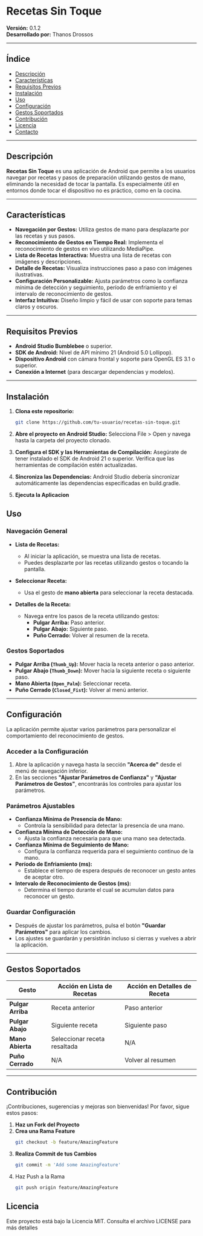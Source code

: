 # Recetas Sin Toque

**Versión:** 0.1.2  
**Desarrollado por:** Thanos Drossos

---

## Índice

- [Descripción](#descripción)
- [Características](#características)
- [Requisitos Previos](#requisitos-previos)
- [Instalación](#instalación)
- [Uso](#uso)
- [Configuración](#configuración)
- [Gestos Soportados](#gestos-soportados)
- [Contribución](#contribución)
- [Licencia](#licencia)
- [Contacto](#contacto)

---

## Descripción

**Recetas Sin Toque** es una aplicación de Android que permite a los usuarios navegar por recetas y pasos de preparación utilizando gestos de mano, eliminando la necesidad de tocar la pantalla. Es especialmente útil en entornos donde tocar el dispositivo no es práctico, como en la cocina.

---

## Características

- **Navegación por Gestos:** Utiliza gestos de mano para desplazarte por las recetas y sus pasos.
- **Reconocimiento de Gestos en Tiempo Real:** Implementa el reconocimiento de gestos en vivo utilizando MediaPipe.
- **Lista de Recetas Interactiva:** Muestra una lista de recetas con imágenes y descripciones.
- **Detalle de Recetas:** Visualiza instrucciones paso a paso con imágenes ilustrativas.
- **Configuración Personalizable:** Ajusta parámetros como la confianza mínima de detección y seguimiento, período de enfriamiento y el intervalo de reconocimiento de gestos.
- **Interfaz Intuitiva:** Diseño limpio y fácil de usar con soporte para temas claros y oscuros.

---

## Requisitos Previos

- **Android Studio Bumblebee** o superior.
- **SDK de Android:** Nivel de API mínimo 21 (Android 5.0 Lollipop).
- **Dispositivo Android** con cámara frontal y soporte para OpenGL ES 3.1 o superior.
- **Conexión a Internet** (para descargar dependencias y modelos).

---

## Instalación

1. **Clona este repositorio:**

   ```bash
   git clone https://github.com/tu-usuario/recetas-sin-toque.git
   ```
2. **Abre el proyecto en Android Studio:**
   Selecciona File > Open y navega hasta la carpeta del proyecto clonado.
3. **Configura el SDK y las Herramientas de Compilación:**
   Asegúrate de tener instalado el SDK de Android 21 o superior.
   Verifica que las herramientas de compilación estén actualizadas.
4. **Sincroniza las Dependencias:**
   Android Studio debería sincronizar automáticamente las dependencias especificadas en build.gradle.
5. **Ejecuta la Aplicacion**

## Uso

### Navegación General

- **Lista de Recetas:**
  - Al iniciar la aplicación, se muestra una lista de recetas.
  - Puedes desplazarte por las recetas utilizando gestos o tocando la pantalla.

- **Seleccionar Receta:**
  - Usa el gesto de **mano abierta** para seleccionar la receta destacada.

- **Detalles de la Receta:**
  - Navega entre los pasos de la receta utilizando gestos:
    - **Pulgar Arriba:** Paso anterior.
    - **Pulgar Abajo:** Siguiente paso.
    - **Puño Cerrado:** Volver al resumen de la receta.

### Gestos Soportados

- **Pulgar Arriba (`Thumb_Up`):** Mover hacia la receta anterior o paso anterior.
- **Pulgar Abajo (`Thumb_Down`):** Mover hacia la siguiente receta o siguiente paso.
- **Mano Abierta (`Open_Palm`):** Seleccionar receta.
- **Puño Cerrado (`Closed_Fist`):** Volver al menú anterior.

---

## Configuración

La aplicación permite ajustar varios parámetros para personalizar el comportamiento del reconocimiento de gestos.

### Acceder a la Configuración

1. Abre la aplicación y navega hasta la sección **"Acerca de"** desde el menú de navegación inferior.
2. En las secciones **"Ajustar Parámetros de Confianza"** y **"Ajustar Parámetros de Gestos"**, encontrarás los controles para ajustar los parámetros.

### Parámetros Ajustables

- **Confianza Mínima de Presencia de Mano:**
  - Controla la sensibilidad para detectar la presencia de una mano.
- **Confianza Mínima de Detección de Mano:**
  - Ajusta la confianza necesaria para que una mano sea detectada.
- **Confianza Mínima de Seguimiento de Mano:**
  - Configura la confianza requerida para el seguimiento continuo de la mano.
- **Período de Enfriamiento (ms):**
  - Establece el tiempo de espera después de reconocer un gesto antes de aceptar otro.
- **Intervalo de Reconocimiento de Gestos (ms):**
  - Determina el tiempo durante el cual se acumulan datos para reconocer un gesto.

### Guardar Configuración

- Después de ajustar los parámetros, pulsa el botón **"Guardar Parámetros"** para aplicar los cambios.
- Los ajustes se guardarán y persistirán incluso si cierras y vuelves a abrir la aplicación.

---

## Gestos Soportados

| Gesto            | Acción en Lista de Recetas       | Acción en Detalles de Receta |
|------------------|----------------------------------|------------------------------|
| **Pulgar Arriba**    | Receta anterior                  | Paso anterior                |
| **Pulgar Abajo**     | Siguiente receta                 | Siguiente paso               |
| **Mano Abierta**     | Seleccionar receta resaltada     | N/A                          |
| **Puño Cerrado**     | N/A                              | Volver al resumen            |

---

## Contribución

¡Contribuciones, sugerencias y mejoras son bienvenidas! Por favor, sigue estos pasos:

1. **Haz un Fork del Proyecto**
2. **Crea una Rama Feature**
   ```bash
   git checkout -b feature/AmazingFeature
3. **Realiza Commit de tus Cambios**
   ```bash
   git commit -m 'Add some AmazingFeature'
    ```
4. Haz Push a la Rama
    ```bash
    git push origin feature/AmazingFeature
    ```

## Licencia
Este proyecto está bajo la Licencia MIT. Consulta el archivo LICENSE para más detalles
